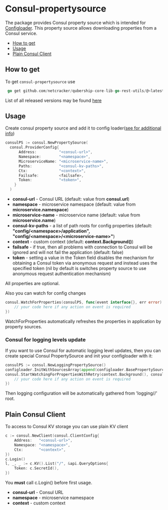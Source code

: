 # Consul-propertysource

The package provides Consul property source which is intended for [Configloader](https://github.com/Netcracker/qubership-core-lib-go/blob/main/configloader/README.md).
This property source allows downloading properties from a Consul service.

- [How to get](#how-to-get)
- [Usage](#usage)
- [Plain Consul Client](#plain-consul-client)
  
## How to get
To get `consul-propertysource` use
```go
 go get github.com/netcracker/qubership-core-lib-go-rest-utils/@<latest released version>
```

List of all released versions may be found [here](https://github.com/netcracker/qubership-core-lib-go-rest-utils/tags)

## Usage

Create consul property source and add it to config loader([see for additional info](https://github.com/netcracker/qubership-core-lib-go/blob/main/configloader/README.md#Usage)) 
  ```go
  consulPS := consul.NewPropertySource(
    consul.ProviderConfig{
        Address:          "<consul-url>",
        Namespace:        "<namespace>",
        MicroserviceName: "<microservice-name>",
        Paths:            "<consul-kv-paths>",
        Ctx:              "<context>",
        Failsafe:         <failsafe>,
        Token:            "<token>",
      }
    )
  ```

*  **consul-url** - Consul URL (default: value from **consul.url**)
*  **namespace** - microservice namespace (default: value from **microservice.namespace**)
*  **microservice-name** - microservice name (default: value from **microservice.name**)
*  **consul-kv-paths** - a list of path roots for config properties (default: **"config/\<namespace\>/application", "config/\<namespace\>/\<microservice-name\>"**)
*  **context** - custom context (default: **context.Background()**)
*  **failsafe** - if true, then all problems with connection to Consul will be ignored and will not fail the application (default: false)
*  **token** - setting a value in the Token field disables the mechanism for obtaining a Consul token via anonymous request and instead uses the specified token (nil by default is switches property source to use anonymous request authentication mechanism)

All properties are optional.

Also you can watch for config changes
```go
consul.WatchForProperties(consulPS, func(event interface{}, err error) {
    // your code here if any action on event is required
})
```
WatchForProperties automatically refreshes the properties in application by property sources.

### Consul for logging levels update

If you want to use Consul for automatic logging level updates, then you can create special Consul PropertySource and init your configloader with it:
```go
consulPS := consul.NewLoggingPropertySource()
configloader.InitWithSourcesArray(append(configloader.BasePropertySources(), consulPS))
consul.StartWatchingForPropertiesWithRetry(context.Background(), consulPS, func(event interface{}, err error) {
    // your code here if any action on event is required
})
```

Then logging configuration will be automatically gathered from 'logging/<namespace>/<microserviceName>' root.

## Plain Consul Client

To access to Consul KV storage you can use plain KV client

```go
c := consul.NewClient(consul.ClientConfig{
    Address:   "<consul-url>",
    Namespace: "<namespace>",
    Ctx:       "<context>",
})
c.Login()
l, _, _ := c.KV().List("/", &api.QueryOptions{
    Token: c.SecretId(),
})
```

You **must** call c.Login() before first usage.

* **consul-url** - Consul URL
* **namespace** - microservice namespace
* **context** - custom context
